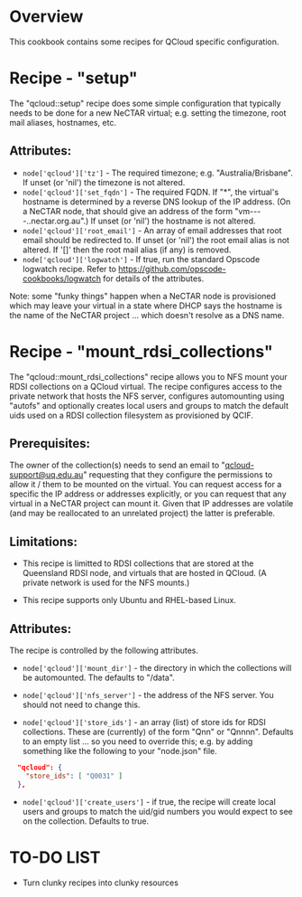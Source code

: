 Overview
========

This cookbook contains some recipes for QCloud specific configuration.

Recipe - "setup"
================

The "qcloud::setup" recipe does some simple configuration that typically needs to be done for a new NeCTAR virtual; e.g. setting the timezone, root mail aliases, hostnames, etc.

Attributes:
-----------

* `node['qcloud']['tz']` - The required timezone; e.g. "Australia/Brisbane".  If unset (or 'nil') the timezone is not altered.
* `node['qcloud']['set_fqdn']` - The required FQDN.  If "*", the virtual's hostname is determined by a reverse DNS lookup of the IP address.  (On a NeCTAR node, that should give an address of the form "vm-<num>-<num>-<num>-<num>.<cell>.nectar.org.au".) If unset (or 'nil') the hostname is not altered.
* `node['qcloud']['root_email']` - An array of email addresses that root email should be redirected to.  If unset (or 'nil') the root email alias is not altered.  If '[]' then the root mail alias (if any) is removed.
* `node['qcloud']['logwatch']` - If true, run the standard Opscode logwatch recipe.  Refer to https://github.com/opscode-cookbooks/logwatch for details of the attributes.

Note: some "funky things" happen when a NeCTAR node is provisioned which may leave your virtual in a state where DHCP says the hostname is the name of the NeCTAR project ... which doesn't resolve as a DNS name.

Recipe - "mount_rdsi_collections"
=================================

The "qcloud::mount_rdsi_collections" recipe allows you to NFS mount your RDSI collections on a QCloud virtual.  The recipe configures access to the private network that hosts the NFS server, configures automounting using "autofs" and optionally creates local users and groups to match the default uids used on a RDSI collection filesystem as provisioned by QCIF.

Prerequisites:
--------------

The owner of the collection(s) needs to send an email to "<qcloud-support@uq.edu.au>" requesting that they configure the permissions to allow it / them to be mounted on the virtual.  You can request access for a specific the IP address or addresses explicitly, or you can request that any virtual in a NeCTAR project can mount it.  Given that IP addresses are volatile (and may be reallocated to an unrelated project) the latter is preferable.

Limitations:
------------

* This recipe is limitted to RDSI collections that are stored at the Queensland RDSI node, and virtuals that are hosted in QCloud.  (A private network is used for the NFS mounts.)

* This recipe supports only Ubuntu and RHEL-based Linux.

Attributes:
-----------

The recipe is controlled by the following attributes.

* `node['qcloud']['mount_dir']` - the directory in which the collections will be automounted.  The defaults to "/data".

* `node['qcloud']['nfs_server']` - the address of the NFS server.  You should not need to change this.

* `node['qcloud']['store_ids']` - an array (list) of store ids for RDSI collections.  These are (currently) of the form "Qnn" or "Qnnnn".  Defaults to an empty list ... so you need to override this; e.g. by adding something like the following to your "node.json" file.

```json
  "qcloud": {
    "store_ids": [ "Q0031" ]
  },

```

* `node['qcloud']['create_users']` - if true, the recipe will create local users and groups to match the uid/gid numbers you would expect to see on the collection.  Defaults to true.

TO-DO LIST
==========

* Turn clunky recipes into clunky resources

